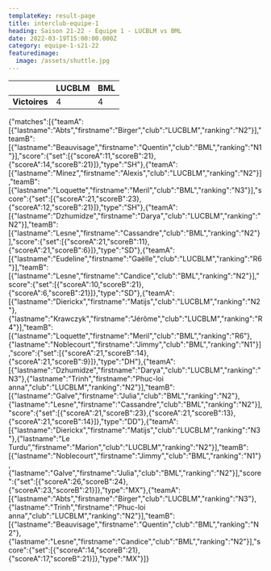 ```yaml
---
templateKey: result-page
title: interclub-equipe-1
heading: Saison 21-22 - Équipe 1 - LUCBLM vs BML
date: 2022-03-19T15:00:00.000Z
category: equipe-1-s21-22
featuredimage:
  image: /assets/shuttle.jpg
---
```

|               | LUCBLM   | BML |
| ------------- | ----- | --- |
| **Victoires** | 4 | 4   |

<scoreboard>{"matches":[{"teamA":[{"lastname":"Abts","firstname":"Birger","club":"LUCBLM","ranking":"N2"}],"teamB":[{"lastname":"Beauvisage","firstname":"Quentin","club":"BML","ranking":"N1"}],"score":{"set":[{"scoreA":11,"scoreB":21},{"scoreA":14,"scoreB":21}]},"type":"SH"},{"teamA":[{"lastname":"Minez","firstname":"Alexis","club":"LUCBLM","ranking":"N2"}],"teamB":[{"lastname":"Loquette","firstname":"Meril","club":"BML","ranking":"N3"}],"score":{"set":[{"scoreA":21,"scoreB":23},{"scoreA":12,"scoreB":21}]},"type":"SH"},{"teamA":[{"lastname":"Dzhumidze","firstname":"Darya","club":"LUCBLM","ranking":"N2"}],"teamB":[{"lastname":"Lesne","firstname":"Cassandre","club":"BML","ranking":"N2"}],"score":{"set":[{"scoreA":21,"scoreB":11},{"scoreA":21,"scoreB":6}]},"type":"SD"},{"teamA":[{"lastname":"Eudeline","firstname":"Gaëlle","club":"LUCBLM","ranking":"R6"}],"teamB":[{"lastname":"Lesne","firstname":"Candice","club":"BML","ranking":"N2"}],"score":{"set":[{"scoreA":10,"scoreB":21},{"scoreA":6,"scoreB":21}]},"type":"SD"},{"teamA":[{"lastname":"Dierickx","firstname":"Matijs","club":"LUCBLM","ranking":"N2"},{"lastname":"Krawczyk","firstname":"Jérôme","club":"LUCBLM","ranking":"R4"}],"teamB":[{"lastname":"Loquette","firstname":"Meril","club":"BML","ranking":"R6"},{"lastname":"Noblecourt","firstname":"Jimmy","club":"BML","ranking":"N1"}],"score":{"set":[{"scoreA":21,"scoreB":14},{"scoreA":21,"scoreB":9}]},"type":"DH"},{"teamA":[{"lastname":"Dzhumidze","firstname":"Darya","club":"LUCBLM","ranking":"N3"},{"lastname":"Trinh","firstname":"Phuc-loi anna","club":"LUCBLM","ranking":"N2"}],"teamB":[{"lastname":"Galve","firstname":"Julia","club":"BML","ranking":"N2"},{"lastname":"Lesne","firstname":"Cassandre","club":"BML","ranking":"N2"}],"score":{"set":[{"scoreA":21,"scoreB":23},{"scoreA":21,"scoreB":13},{"scoreA":21,"scoreB":14}]},"type":"DD"},{"teamA":[{"lastname":"Dierickx","firstname":"Matijs","club":"LUCBLM","ranking":"N3"},{"lastname":"Le Turdu","firstname":"Marion","club":"LUCBLM","ranking":"N2"}],"teamB":[{"lastname":"Noblecourt","firstname":"Jimmy","club":"BML","ranking":"N1"},{"lastname":"Galve","firstname":"Julia","club":"BML","ranking":"N2"}],"score":{"set":[{"scoreA":26,"scoreB":24},{"scoreA":23,"scoreB":21}]},"type":"MX"},{"teamA":[{"lastname":"Abts","firstname":"Birger","club":"LUCBLM","ranking":"N3"},{"lastname":"Trinh","firstname":"Phuc-loi anna","club":"LUCBLM","ranking":"N2"}],"teamB":[{"lastname":"Beauvisage","firstname":"Quentin","club":"BML","ranking":"N2"},{"lastname":"Lesne","firstname":"Candice","club":"BML","ranking":"N2"}],"score":{"set":[{"scoreA":14,"scoreB":21},{"scoreA":17,"scoreB":21}]},"type":"MX"}]}</scoreboard>